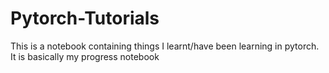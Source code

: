 # Pytorch-Tutorials
This is a notebook containing things I learnt/have been learning in pytorch. 
It is basically my progress notebook
